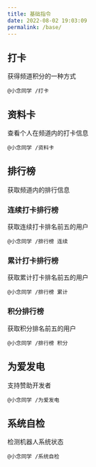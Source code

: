 ```yaml
---
title: 基础指令
date: 2022-08-02 19:03:09
permalink: /base/
---
```

## 打卡

获得频道积分的一种方式

```
@小念同学 /打卡 
```

## 资料卡

查看个人在频道内的打卡信息

```
@小念同学 /资料卡
```

## 排行榜

获取频道内的排行信息

### 连续打卡排行榜

获取连续打卡排名前五的用户

```
@小念同学 /排行榜 连续
```

### 累计打卡排行榜

获取累计打卡排名前五的用户

```
@小念同学 /排行榜 累计
```

### 积分排行榜

获取积分排名前五的用户

```
@小念同学 /排行榜 积分
```

## 为爱发电

支持赞助开发者

```
@小念同学 /为爱发电
```

## 系统自检

检测机器人系统状态

```
@小念同学 /系统自检
```
